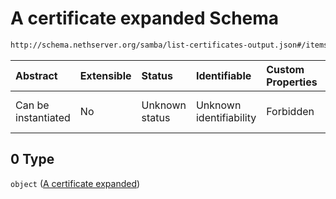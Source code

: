 # A certificate expanded Schema

```txt
http://schema.nethserver.org/samba/list-certificates-output.json#/items/oneOf/0
```



| Abstract            | Extensible | Status         | Identifiable            | Custom Properties | Additional Properties | Access Restrictions | Defined In                                                                                    |
| :------------------ | :--------- | :------------- | :---------------------- | :---------------- | :-------------------- | :------------------ | :-------------------------------------------------------------------------------------------- |
| Can be instantiated | No         | Unknown status | Unknown identifiability | Forbidden         | Allowed               | none                | [list-certificates-output.json\*](samba/list-certificates-output.json "open original schema") |

## 0 Type

`object` ([A certificate expanded](list-certificates-output-1-items-oneof-a-certificate-expanded.md))

